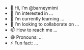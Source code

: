 - 👋 Hi, I’m @barneymimi
- 👀 I’m interested in ...
- 🌱 I’m currently learning ...
- 💞️ I’m looking to collaborate on ...
- 📫 How to reach me ...
- 😄 Pronouns: ...
- ⚡ Fun fact: ...

<!---
barneymimi/barneymimi is a ✨ special ✨ repository because its `README.md` (this file) appears on your GitHub profile.
You can click the Preview link to take a look at your changes.
--->
